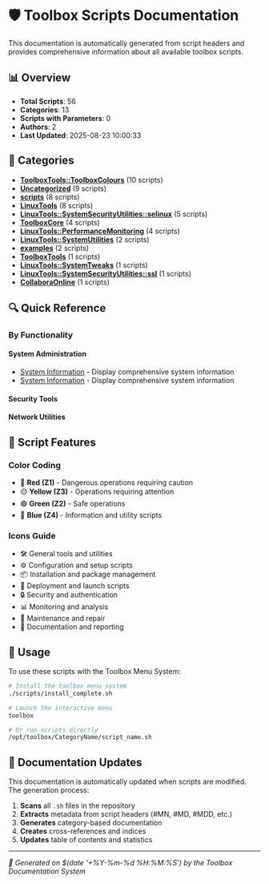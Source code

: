 # 🛡️ Toolbox Scripts Documentation

This documentation is automatically generated from script headers and provides comprehensive information about all available toolbox scripts.

## 📊 Overview

- **Total Scripts**: 56
- **Categories**: 13
- **Scripts with Parameters**: 0
- **Authors**: 2
- **Last Updated**: 2025-08-23 10:00:33

## 📁 Categories

- **[ToolboxTools::ToolboxColours](ToolboxTools__ToolboxColours.md)** (10 scripts)
- **[Uncategorized](Uncategorized.md)** (9 scripts)
- **[scripts](scripts.md)** (8 scripts)
- **[LinuxTools](LinuxTools.md)** (8 scripts)
- **[LinuxTools::SystemSecurityUtilities::selinux](LinuxTools__SystemSecurityUtilities__selinux.md)** (5 scripts)
- **[ToolboxCore](ToolboxCore.md)** (4 scripts)
- **[LinuxTools::PerformanceMonitoring](LinuxTools__PerformanceMonitoring.md)** (4 scripts)
- **[LinuxTools::SystemUtilities](LinuxTools__SystemUtilities.md)** (2 scripts)
- **[examples](examples.md)** (2 scripts)
- **[ToolboxTools](ToolboxTools.md)** (1 scripts)
- **[LinuxTools::SystemTweaks](LinuxTools__SystemTweaks.md)** (1 scripts)
- **[LinuxTools::SystemSecurityUtilities::ssl](LinuxTools__SystemSecurityUtilities__ssl.md)** (1 scripts)
- **[CollaboraOnline](CollaboraOnline.md)** (1 scripts)

## 🔍 Quick Reference

### By Functionality

#### System Administration
- [System Information](examples.md#system-information) - Display comprehensive system information
- [System Information](examples.md#system-information) - Display comprehensive system information

#### Security Tools

#### Network Utilities

## 🎯 Script Features

### Color Coding
- 🔴 **Red (Z1)** - Dangerous operations requiring caution
- 🟡 **Yellow (Z3)** - Operations requiring attention
- 🟢 **Green (Z2)** - Safe operations
- 🔵 **Blue (Z4)** - Information and utility scripts

### Icons Guide
- 🛠️ General tools and utilities
- ⚙️ Configuration and setup scripts
- 📦 Installation and package management
- 🚀 Deployment and launch scripts
- 🔒 Security and authentication
- 📊 Monitoring and analysis
- 🔧 Maintenance and repair
- 📝 Documentation and reporting

## 📖 Usage

To use these scripts with the Toolbox Menu System:

```bash
# Install the toolbox menu system
./scripts/install_complete.sh

# Launch the interactive menu
toolbox

# Or run scripts directly
/opt/toolbox/CategoryName/script_name.sh
```

## 🔄 Documentation Updates

This documentation is automatically updated when scripts are modified. The generation process:

1. **Scans** all `.sh` files in the repository
2. **Extracts** metadata from script headers (#MN, #MD, #MDD, etc.)
3. **Generates** category-based documentation
4. **Creates** cross-references and indices
5. **Updates** table of contents and statistics

---

*📅 Generated on $(date '+%Y-%m-%d %H:%M:%S') by the Toolbox Documentation System*
